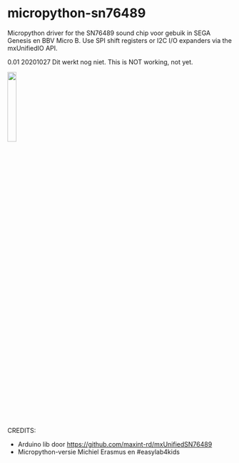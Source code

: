 # micropython-sn76489
Micropython driver for the SN76489 sound chip voor gebuik in SEGA Genesis en BBV Micro B. Use SPI shift registers or I2C I/O expanders via the mxUnifiedIO API.

0.01 20201027 Dit werkt nog niet.  This is NOT working, not yet.

<img src="https://segaretro.org/images/thumb/1/17/SN76489.jpg/243px-SN76489.jpg" width="20%" height="20%">

CREDITS:
 - Arduino lib door https://github.com/maxint-rd/mxUnifiedSN76489
 - Micropython-versie Michiel Erasmus en #easylab4kids
 
